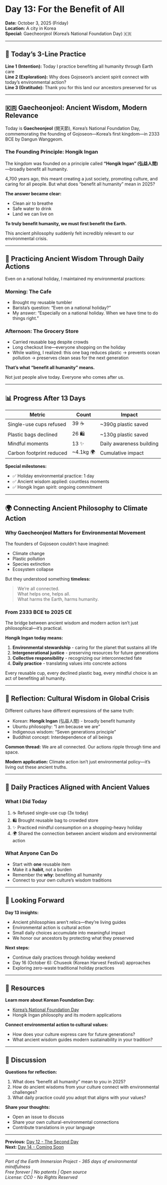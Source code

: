 # Day 13: For the Benefit of All

**Date:** October 3, 2025 (Friday)  
**Location:** A city in Korea  
**Special:** Gaecheonjeol (Korea’s National Foundation Day) 🇰🇷

-----

## 🌱 Today’s 3-Line Practice

**Line 1 (Intention):** Today I practice benefiting all humanity through Earth care  
**Line 2 (Exploration):** Why does Gojoseon’s ancient spirit connect with today’s environmental action?  
**Line 3 (Gratitude):** Thank you for this land our ancestors preserved for us

-----

## 🇰🇷 Gaecheonjeol: Ancient Wisdom, Modern Relevance

Today is **Gaecheonjeol** (開天節), Korea’s National Foundation Day, commemorating the founding of Gojoseon—Korea’s first kingdom—in 2333 BCE by Dangun Wanggeom.

### The Founding Principle: Hongik Ingan

The kingdom was founded on a principle called **“Hongik Ingan” (弘益人間)**—broadly benefit all humanity.

4,700 years ago, this meant creating a just society, promoting culture, and caring for all people. But what does “benefit all humanity” mean in 2025?

**The answer became clear:**

- Clean air to breathe
- Safe water to drink
- Land we can live on

**To truly benefit humanity, we must first benefit the Earth.**

This ancient philosophy suddenly felt incredibly relevant to our environmental crisis.

-----

## 💚 Practicing Ancient Wisdom Through Daily Actions

Even on a national holiday, I maintained my environmental practices:

### Morning: The Cafe

- Brought my reusable tumbler
- Barista’s question: “Even on a national holiday?”
- My answer: “Especially on a national holiday. When we have time to do things right.”

### Afternoon: The Grocery Store

- Carried reusable bag despite crowds
- Long checkout line—everyone shopping on the holiday
- While waiting, I realized: this one bag reduces plastic → prevents ocean pollution → preserves clean seas for the next generation

**That’s what “benefit all humanity” means.**

Not just people alive today. Everyone who comes after us.

-----

## 📊 Progress After 13 Days

|Metric                  |Count   |Impact                  |
|------------------------|--------|------------------------|
|Single-use cups refused |39 ☕    |~390g plastic saved     |
|Plastic bags declined   |26 🛍️    |~130g plastic saved     |
|Mindful moments         |13 ✨    |Daily awareness building|
|Carbon footprint reduced|~4.1kg 🌍|Cumulative impact       |

**Special milestones:**

- ✅ Holiday environmental practice: 1 day
- ✅ Ancient wisdom applied: countless moments
- ✅ Hongik Ingan spirit: ongoing commitment

-----

## 🌍 Connecting Ancient Philosophy to Climate Action

### Why Gaecheonjeol Matters for Environmental Movement

The founders of Gojoseon couldn’t have imagined:

- Climate change
- Plastic pollution
- Species extinction
- Ecosystem collapse

But they understood something **timeless:**

> We’re all connected.  
> What helps one, helps all.  
> What harms the Earth, harms humanity.

### From 2333 BCE to 2025 CE

The bridge between ancient wisdom and modern action isn’t just philosophical—it’s practical.

**Hongik Ingan today means:**

1. **Environmental stewardship** - caring for the planet that sustains all life
1. **Intergenerational justice** - preserving resources for future generations
1. **Collective responsibility** - recognizing our interconnected fate
1. **Daily practice** - translating values into concrete actions

Every reusable cup, every declined plastic bag, every mindful choice is an act of benefiting all humanity.

-----

## 💭 Reflection: Cultural Wisdom in Global Crisis

Different cultures have different expressions of the same truth:

- Korean: **Hongik Ingan** (弘益人間) - broadly benefit humanity
- Ubuntu philosophy: “I am because we are”
- Indigenous wisdom: “Seven generations principle”
- Buddhist concept: Interdependence of all beings

**Common thread:** We are all connected. Our actions ripple through time and space.

**Modern application:** Climate action isn’t just environmental policy—it’s living out these ancient truths.

-----

## 🔄 Daily Practices Aligned with Ancient Values

### What I Did Today

1. ☕ Refused single-use cup (3x today)
1. 🛍️ Brought reusable bag to crowded store
1. ✨ Practiced mindful consumption on a shopping-heavy holiday
1. 🌍 Shared the connection between ancient wisdom and environmental action

### What Anyone Can Do

- Start with **one** reusable item
- Make it a **habit**, not a burden
- Remember the **why**: benefiting all humanity
- Connect to your own culture’s wisdom traditions

-----

## 🌱 Looking Forward

**Day 13 insights:**

- Ancient philosophies aren’t relics—they’re living guides
- Environmental action is cultural action
- Small daily choices accumulate into meaningful impact
- We honor our ancestors by protecting what they preserved

**Next steps:**

- Continue daily practices through holiday weekend
- Day 16 (October 6): Chuseok (Korean Harvest Festival) approaches
- Exploring zero-waste traditional holiday practices

-----

## 📌 Resources

**Learn more about Korean Foundation Day:**

- [Korea’s National Foundation Day](https://en.wikipedia.org/wiki/Gaecheonjeol)
- Hongik Ingan philosophy and its modern applications

**Connect environmental action to cultural values:**

- How does your culture express care for future generations?
- What ancient wisdom guides modern sustainability in your tradition?

-----

## 💬 Discussion

**Questions for reflection:**

1. What does “benefit all humanity” mean to you in 2025?
1. How do ancient wisdoms from your culture connect with environmental challenges?
1. What daily practice could you adopt that aligns with your values?

**Share your thoughts:**

- Open an issue to discuss
- Share your own cultural-environmental connections
- Contribute translations in your language

-----

**Previous:** [Day 12 - The Second Day](../day-012/README.md)  
**Next:** [Day 14 - Coming Soon](../day-014/README.md)

-----

*Part of the Earth Immersion Project - 365 days of environmental mindfulness*  
*Free forever | No patents | Open source*  
*License: CC0 - No Rights Reserved*
